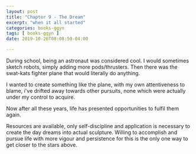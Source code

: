 ```yaml
---
layout: post
title: "Chapter 9 - The Dream"
excerpt: "when it all started"
categories: books-ggyn
tags: [ books-ggyn ]
date: 2019-10-26T08:08:50-04:00

---
```


During school, being an astronaut was considered cool.
I would sometimes sketch robots, simply adding more pods/thrusters. Then there was the swat-kats
fighter plane that would literally do anything.

I wanted to create something like the plane, with my own attentiveness to blame,
i've drifted away towards other pursuits, none which were actually under my control to acquire.

Now after all these years, life has presented opportunities to fulfil them again.

Resources are available, only self-discipline and application is necessary to create the day dreams into
actual sculpture. Willing to accomplish and pursue life with more vigour and persistence for this is the only one
way to get closer to the stars above. 
